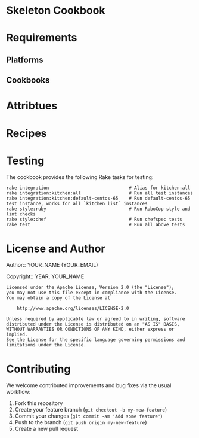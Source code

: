 # Skeleton Cookbook

# Requirements

## Platforms

## Cookbooks

# Attribtues

# Recipes

# Testing

The cookbook provides the following Rake tasks for testing:

    rake integration                              # Alias for kitchen:all
    rake integration:kitchen:all                  # Run all test instances
    rake integration:kitchen:default-centos-65    # Run default-centos-65 test instance, works for all `kitchen list` instances
    rake style:ruby                               # Run RuboCop style and lint checks
    rake style:chef                               # Run chefspec tests
    rake test                                     # Run all above tests

# License and Author

Author:: YOUR_NAME (YOUR_EMAIL)

Copyright:: YEAR, YOUR_NAME

```
Licensed under the Apache License, Version 2.0 (the "License");
you may not use this file except in compliance with the License.
You may obtain a copy of the License at

    http://www.apache.org/licenses/LICENSE-2.0

Unless required by applicable law or agreed to in writing, software
distributed under the License is distributed on an "AS IS" BASIS,
WITHOUT WARRANTIES OR CONDITIONS OF ANY KIND, either express or implied.
See the License for the specific language governing permissions and
limitations under the License.
```

# Contributing

We welcome contributed improvements and bug fixes via the usual
workflow:

1. Fork this repository
2. Create your feature branch (`git checkout -b my-new-feature`)
3. Commit your changes (`git commit -am 'Add some feature'`)
4. Push to the branch (`git push origin my-new-feature`)
5. Create a new pull request
